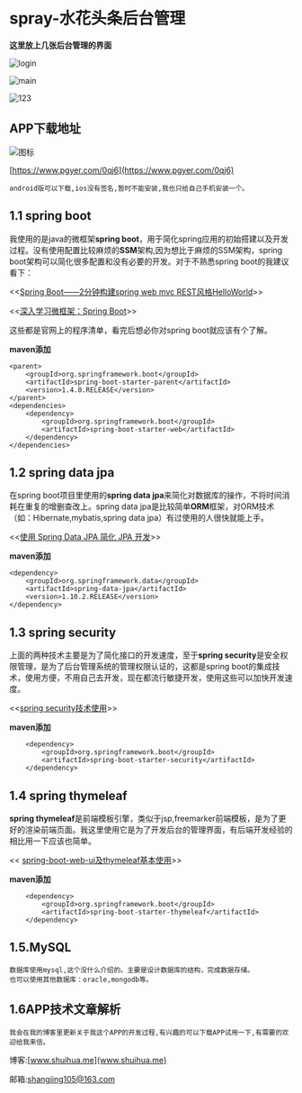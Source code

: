 # spray-水花头条后台管理

**这里放上几张后台管理的界面**

![login](http://upload-images.jianshu.io/upload_images/2728175-54884ce28bc57ec6.png?imageMogr2/auto-orient/strip%7CimageView2/2/w/1240)

![main](http://upload-images.jianshu.io/upload_images/2728175-35ff6a3536552def.png?imageMogr2/auto-orient/strip%7CimageView2/2/w/1240)

![123](http://upload-images.jianshu.io/upload_images/2728175-0f9a59de45c1e7f4.png?imageMogr2/auto-orient/strip%7CimageView2/2/w/1240)

## APP下载地址

![图标](http://upload-images.jianshu.io/upload_images/2728175-90fda6375d617e2c.png?imageMogr2/auto-orient/strip%7CimageView2/2/w/1240)

[https://www.pgyer.com/0qj6](https://www.pgyer.com/0qj6)

    android版可以下载,ios没有签名,暂时不能安装,我也只给自己手机安装一个。

## 1.1 spring boot
我使用的是java的微框架**spring boot**，用于简化spring应用的初始搭建以及开发过程。没有使用配置比较麻烦的**SSM**架构,因为想比于麻烦的SSM架构，spring boot架构可以简化很多配置和没有必要的开发。对于不熟悉spring boot的我建议看下：

<<[Spring Boot——2分钟构建spring web mvc REST风格HelloWorld](http://jinnianshilongnian.iteye.com/blog/1997192)>>

<<[深入学习微框架：Spring Boot](http://blog.csdn.net/zgmzyr/article/details/49837077)>>

 这些都是官网上的程序清单，看完后想必你对spring boot就应该有个了解。

**maven添加**


	<parent>
		<groupId>org.springframework.boot</groupId>
    	<artifactId>spring-boot-starter-parent</artifactId>
    	<version>1.4.0.RELEASE</version>
    </parent>
	<dependencies>
    	<dependency>
        	<groupId>org.springframework.boot</groupId>
        	<artifactId>spring-boot-starter-web</artifactId>
    	</dependency>
	</dependencies>



## 1.2 spring data jpa

在spring boot项目里使用的**spring data jpa**来简化对数据库的操作，不将时间消耗在重复的增删查改上。spring data jpa是比较简单**ORM**框架，对ORM技术（如：Hibernate,mybatis,spring data jpa）有过使用的人很快就能上手。

<<[使用 Spring Data JPA 简化 JPA 开发](http://www.ibm.com/developerworks/cn/opensource/os-cn-spring-jpa/)>>

**maven添加**


    <dependency>
        <groupId>org.springframework.data</groupId>
        <artifactId>spring-data-jpa</artifactId>
        <version>1.10.2.RELEASE</version>
    </dependency>


## 1.3 spring security
上面的两种技术主要是为了简化接口的开发速度，至于**spring security**是安全权限管理，是为了后台管理系统的管理权限认证的，这都是spring boot的集成技术，使用方便，不用自己去开发，现在都流行敏捷开发，使用这些可以加快开发速度。

<<[spring security技术使用](https://spring.io/guides/gs/securing-web/)>>

**maven添加**


		<dependency>
            <groupId>org.springframework.boot</groupId>
            <artifactId>spring-boot-starter-security</artifactId>
        </dependency>


## 1.4 spring thymeleaf
**spring thymeleaf**是前端模板引擎，类似于jsp,freemarker前端模板，是为了更好的渲染前端页面。我这里使用它是为了开发后台的管理界面，有后端开发经验的相比用一下应该也简单。

<< [spring-boot-web-ui及thymeleaf基本使用](http://jishiweili.iteye.com/blog/2095536)>>

**maven添加**


		<dependency>
            <groupId>org.springframework.boot</groupId>
            <artifactId>spring-boot-starter-thymeleaf</artifactId>
        </dependency>


## 1.5.MySQL

	数据库使用mysql,这个没什么介绍的。主要是设计数据库的结构，完成数据存储。
    也可以使用其他数据库：oracle,mongodb等。

## 1.6APP技术文章解析

    我会在我的博客里更新关于我这个APP的开发过程,有兴趣的可以下载APP试用一下,有需要的欢迎给我来信。

博客:[www.shuihua.me](www.shuihua.me)

邮箱:[shangjing105@163.com](shangjing105@163.com)
